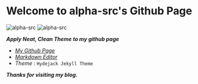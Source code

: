 # Welcome to alpha-src's Github Page

![alpha-src][logo-white]
![alpha-src][logo-black]

***Apply Neat, Clean Theme to my github page***

* [*My Github Page*](https://jungsiroo.github.io)
* [*Markdown Editor*](https://stackedit.io/app#)
* *Theme* : `Hydejack Jekyll Theme`

***Thanks for visiting my blog.***

[logo-white]: ./assets/img/blog/logo-white.png
[logo-black]: ./assets/img/blog/logo-black.png
